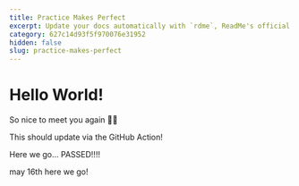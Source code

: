 ```yaml
---
title: Practice Makes Perfect
excerpt: Update your docs automatically with `rdme`, ReadMe's official CLI and GitHub Action!
category: 627c14d93f5f970076e31952
hidden: false
slug: practice-makes-perfect
---
```


# Hello World!

So nice to meet you again 🤝🏽

This should update via the GitHub Action!

Here we go... PASSED!!!!

may 16th here we go!